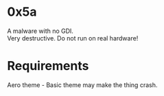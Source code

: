 # 0x5a
A malware with no GDI.
<br>Very destructive. Do not run on real hardware!

# Requirements
Aero theme - Basic theme may make the thing crash.
